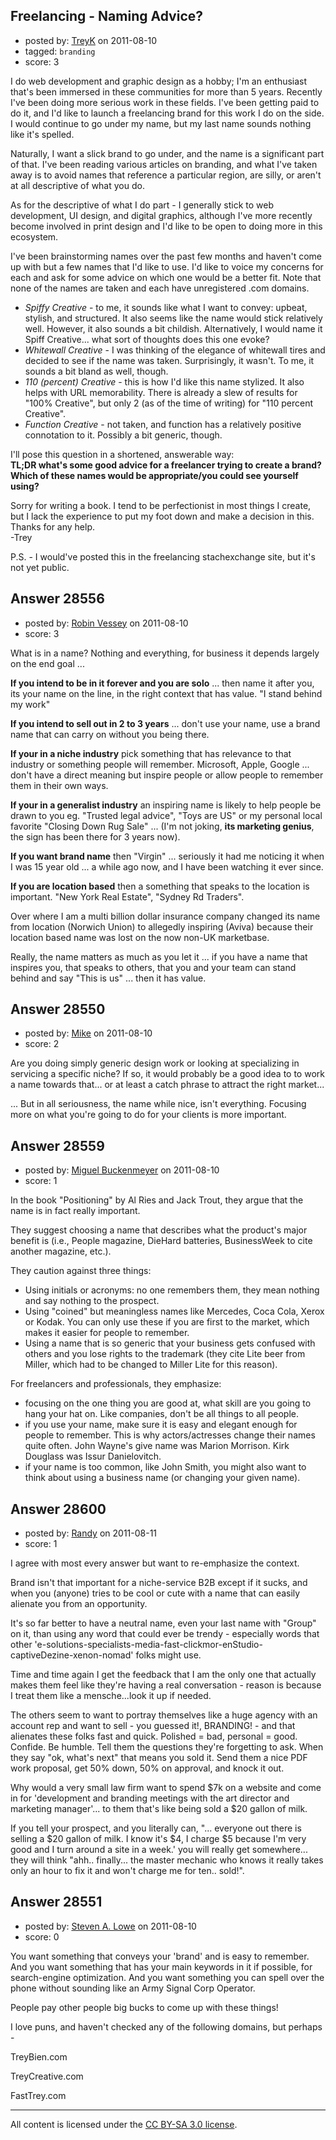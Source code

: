 ## Freelancing - Naming Advice?

- posted by: [TreyK](https://stackexchange.com/users/-1/12584-treyk) on 2011-08-10
- tagged: `branding`
- score: 3

I do web development and graphic design as a hobby; I'm an enthusiast that's been immersed in these communities for more than 5 years. Recently I've been doing more serious work in these fields. I've been getting paid to do it, and I'd like to launch a freelancing brand for this work I do on the side. I would continue to go under my name, but my last name sounds nothing like it's spelled.

Naturally, I want a slick brand to go under, and the name is a significant part of that. I've been reading various articles on branding, and what I've taken away is to avoid names that reference a particular region, are silly, or aren't at all descriptive of what you do.

As for the descriptive of what I do part - I generally stick to web development, UI design, and digital graphics, although I've more recently become involved in print design and I'd like to be open to doing more in this ecosystem.

I've been brainstorming names over the past few months and haven't come up with but a few names that I'd like to use. I'd like to voice my concerns for each and ask for some advice on which one would be a better fit. Note that none of the names are taken and each have unregistered .com domains.

 - *Spiffy Creative* - to me, it sounds like what I want to convey: upbeat, stylish, and structured. It also seems like the name would stick relatively well. However, it also sounds a bit childish. Alternatively, I would name it Spiff Creative... what sort of thoughts does this one evoke?
 - *Whitewall Creative* - I was thinking of the elegance of whitewall tires and decided to see if the name was taken. Surprisingly, it wasn't. To me, it sounds a bit bland as well, though.
 - *110 (percent) Creative* - this is how I'd like this name stylized. It also helps with URL memorability. There is already a slew of results for "100% Creative", but only 2 (as of the time of writing) for "110 percent Creative".
 - *Function Creative* - not taken, and function has a relatively positive connotation to it. Possibly a bit generic, though.

I'll pose this question in a shortened, answerable way:<br>**TL;DR what's some good advice for a freelancer trying to create a brand? Which of these names would be appropriate/you could see yourself using?**

Sorry for writing a book. I tend to be perfectionist in most things I create, but I lack the experience to put my foot down and make a decision in this. Thanks for any help.<br>-Trey

P.S. - I would've posted this in the freelancing stachexchange site, but it's not yet public.


## Answer 28556

- posted by: [Robin Vessey](https://stackexchange.com/users/-1/984-robin-vessey) on 2011-08-10
- score: 3

What is in a name? Nothing and everything, for business it depends largely on the end goal ...

**If you intend to be in it forever and you are solo** ... then name it after you, its your name on the line, in the right context that has value. "I stand behind my work"

**If you intend to sell out in 2 to 3 years** ... don't use your name, use a brand name that can carry on without you being there.

**If your in a niche industry** pick something that has relevance to that industry or something people will remember. Microsoft, Apple, Google ... don't have a direct meaning but inspire people or allow people to remember them in their own ways. 

**If your in a generalist industry** an inspiring name is likely to help people be drawn to you eg. "Trusted legal advice", "Toys are US" or my personal local favorite "Closing Down Rug Sale" ... (I'm not joking, **its marketing genius**, the sign has been there for 3 years now).

**If you want brand name** then "Virgin" ... seriously it had me noticing it when I was 15 year old ... a while ago now, and I have been watching it ever since.

**If you are location based** then a something that speaks to the location is important. "New York Real Estate", "Sydney Rd Traders". 

Over where I am a multi billion dollar insurance company changed its name from location (Norwich Union) to allegedly inspiring (Aviva) because their location based name was lost on the now non-UK marketbase.

Really, the name matters as much as you let it ... if you have a name that inspires you, that speaks to others, that you and your team can stand behind and say "This is us" ... then it has value.




## Answer 28550

- posted by: [Mike](https://stackexchange.com/users/-1/11945-mike) on 2011-08-10
- score: 2

Are you doing simply generic design work or looking at specializing in servicing a specific niche? If so, it would probably be a good idea to to work a name towards that... or at least a catch phrase to attract the right market...

... But in all seriousness, the name while nice, isn't everything. Focusing more on what you're going to do for your clients is more important.



## Answer 28559

- posted by: [Miguel Buckenmeyer](https://stackexchange.com/users/-1/2383-miguel-buckenmeyer) on 2011-08-10
- score: 1

In the book "Positioning" by Al Ries and Jack Trout, they argue that the name is in fact really important. 

They suggest choosing a name that describes what the product's major benefit is (i.e., People magazine, DieHard batteries, BusinessWeek to cite another magazine, etc.). 

They caution against three things: 

 - Using initials or acronyms: no one remembers them, they mean nothing and say nothing to the prospect.
 - Using "coined" but meaningless names like Mercedes, Coca Cola, Xerox or Kodak. You can only use these if you are first to the market, which makes it easier for people to remember. 
- Using a name that is so generic that your business gets confused with others and you lose rights to the trademark (they cite Lite beer from Miller, which had to be changed to Miller Lite for this reason).

For freelancers and professionals, they emphasize:

- focusing on the one thing you are good at, what skill are you going to hang your hat on. Like companies, don't be all things to all people.
- if you use your name, make sure it is easy and elegant enough for people to remember. This is why actors/actresses change their names quite often. John Wayne's give name was Marion Morrison. Kirk Douglass was Issur Danielovitch.
- if your name is too common, like John Smith, you might also want to think about using a business name (or changing your given name).


## Answer 28600

- posted by: [Randy](https://stackexchange.com/users/-1/8065-randy) on 2011-08-11
- score: 1

I agree with most every answer but want to re-emphasize the context.

Brand isn't that important for a niche-service B2B except if it sucks, and when you (anyone) tries to be cool or cute with a name that can easily alienate you from an opportunity.

It's so far better to have a neutral name, even your last name with "Group" on it, than using any word that could ever be trendy - especially words that other 'e-solutions-specialists-media-fast-clickmor-enStudio-captiveDezine-xenon-nomad' folks might use.

Time and time again I get the feedback that I am the only one that actually makes them feel like they're having a real conversation - reason is because I treat them like a mensche...look it up if needed.

The others seem to want to portray themselves like a huge agency with an account rep and want to sell - you guessed it!, BRANDING! - and that alienates these folks fast and quick. Polished = bad, personal = good. Confide. Be humble. Tell them the questions they're forgetting to ask. When they say "ok, what's next" that means you sold it. Send them a nice PDF work proposal, get 50% down, 50% on approval, and knock it out.

Why would a very small law firm want to spend $7k on a website and come in for 'development and branding meetings with the art director and marketing manager'... to them that's like being sold a $20 gallon of milk.

If you tell your prospect, and you literally can, "... everyone out there is selling a $20 gallon of milk. I know it's $4, I charge $5 because I'm very good and I turn around a site in a week.' you will really get somewhere... they will think "ahh.. finally... the master mechanic who knows it really takes only an hour to fix it and won't charge me for ten.. sold!".



## Answer 28551

- posted by: [Steven A. Lowe](https://stackexchange.com/users/-1/6656-steven-a-lowe) on 2011-08-10
- score: 0

You want something that conveys your 'brand' and is easy to remember. And you want something that has your main keywords in it if possible, for search-engine optimization. And you want something you can spell over the phone without sounding like an Army Signal Corp Operator.

People pay other people big bucks to come up with these things!

I love puns, and haven't checked any of the following domains, but perhaps -


TreyBien.com

TreyCreative.com

FastTrey.com





---

All content is licensed under the [CC BY-SA 3.0 license](https://creativecommons.org/licenses/by-sa/3.0/).

